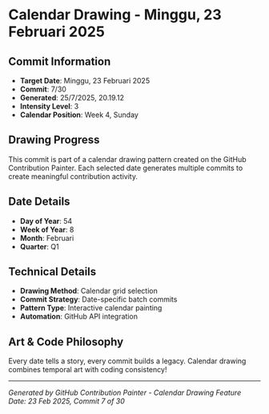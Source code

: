# Calendar Drawing - Minggu, 23 Februari 2025

## Commit Information
- **Target Date**: Minggu, 23 Februari 2025
- **Commit**: 7/30
- **Generated**: 25/7/2025, 20.19.12
- **Intensity Level**: 3
- **Calendar Position**: Week 4, Sunday

## Drawing Progress
This commit is part of a calendar drawing pattern created on the GitHub Contribution Painter.
Each selected date generates multiple commits to create meaningful contribution activity.

## Date Details
- **Day of Year**: 54
- **Week of Year**: 8
- **Month**: Februari
- **Quarter**: Q1

## Technical Details
- **Drawing Method**: Calendar grid selection
- **Commit Strategy**: Date-specific batch commits
- **Pattern Type**: Interactive calendar painting
- **Automation**: GitHub API integration

## Art & Code Philosophy
Every date tells a story, every commit builds a legacy. 
Calendar drawing combines temporal art with coding consistency!

---
*Generated by GitHub Contribution Painter - Calendar Drawing Feature*
*Date: 23 Feb 2025, Commit 7 of 30*